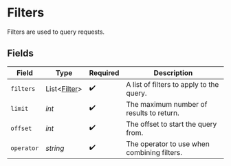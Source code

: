 # Filters

Filters are used to query requests.


## Fields

| Field                                         | Type                                          | Required                                      | Description                                   |
| --------------------------------------------- | --------------------------------------------- | --------------------------------------------- | --------------------------------------------- |
| `filters`                                     | List<[Filter](../../models/shared/Filter.md)> | :heavy_check_mark:                            | A list of filters to apply to the query.      |
| `limit`                                       | *int*                                         | :heavy_check_mark:                            | The maximum number of results to return.      |
| `offset`                                      | *int*                                         | :heavy_check_mark:                            | The offset to start the query from.           |
| `operator`                                    | *string*                                      | :heavy_check_mark:                            | The operator to use when combining filters.   |